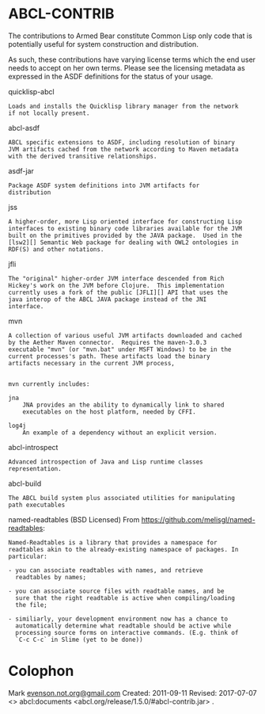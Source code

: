 ABCL-CONTRIB
============

The contributions to Armed Bear constitute Common Lisp only code that
is potentially useful for system construction and distribution.

As such, these contributions have varying license terms which the end
user needs to accept on her own terms.  Please see the licensing
metadata as expressed in the ASDF definitions for the status of your
usage.

quicklisp-abcl

    Loads and installs the Quicklisp library manager from the network
    if not locally present.

abcl-asdf 

    ABCL specific extensions to ASDF, including resolution of binary
    JVM artifacts cached from the network according to Maven metadata
    with the derived transitive relationships.
    

asdf-jar

    Package ASDF system definitions into JVM artifacts for
    distribution

jss
    
    A higher-order, more Lisp oriented interface for constructing Lisp
    interfaces to existing binary code libraries available for the JVM
    built on the primitives provided by the JAVA package.  Used in the
    [lsw2][] Semantic Web package for dealing with OWL2 ontologies in
    RDF(S) and other notations.
    
[lsw2]: http://code.google.com/p/lsw2/
    
jfli

    The "original" higher-order JVM interface descended from Rich
    Hickey's work on the JVM before Clojure.  This implementation
    currently uses a fork of the public [JFLI][] API that uses the
    java interop of the ABCL JAVA package instead of the JNI
    interface.
    
[jfli]: http://sourceforge.net/projects/jfli/
   
mvn

    A collection of various useful JVM artifacts downloaded and cached
    by the Aether Maven connector.  Requires the maven-3.0.3
    executable "mvn" (or "mvn.bat" under MSFT Windows) to be in the
    current processes's path. These artifacts load the binary
    artifacts necessary in the current JVM process, 

    
    mvn currently includes:
    
    jna
        JNA provides an the ability to dynamically link to shared
        executables on the host platform, needed by CFFI.

    log4j
        An example of a dependency without an explicit version.

abcl-introspect

    Advanced introspection of Java and Lisp runtime classes
    representation.

abcl-build

    The ABCL build system plus associated utilities for manipulating
    path executables

named-readtables (BSD Licensed)
    From <https://github.com/melisgl/named-readtables>:

    Named-Readtables is a library that provides a namespace for
    readtables akin to the already-existing namespace of packages. In
    particular:

    - you can associate readtables with names, and retrieve
      readtables by names;

    - you can associate source files with readtable names, and be
      sure that the right readtable is active when compiling/loading
      the file;

    - similiarly, your development environment now has a chance to
      automatically determine what readtable should be active while
      processing source forms on interactive commands. (E.g. think of
      `C-c C-c` in Slime (yet to be done))



# Colophon

Mark <evenson.not.org@gmail.com>
Created:  2011-09-11
Revised:  2017-07-07
<> abcl:documents <abcl.org/release/1.5.0/#abcl-contrib.jar> .



